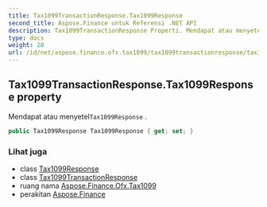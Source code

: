 ```yaml
---
title: Tax1099TransactionResponse.Tax1099Response
second_title: Aspose.Finance untuk Referensi .NET API
description: Tax1099TransactionResponse Properti. Mendapat atau menyetelTax1099Response .
type: docs
weight: 20
url: /id/net/aspose.finance.ofx.tax1099/tax1099transactionresponse/tax1099response/
---
```

## Tax1099TransactionResponse.Tax1099Response property

Mendapat atau menyetel`Tax1099Response` .

```csharp
public Tax1099Response Tax1099Response { get; set; }
```

### Lihat juga

* class [Tax1099Response](../../tax1099response/)
* class [Tax1099TransactionResponse](../)
* ruang nama [Aspose.Finance.Ofx.Tax1099](../../tax1099transactionresponse/)
* perakitan [Aspose.Finance](../../../)


